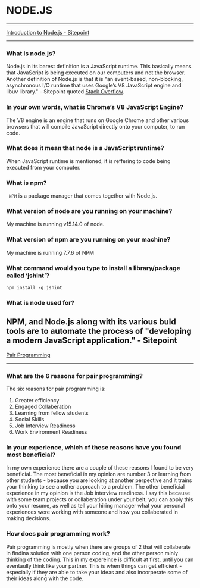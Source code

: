 # NODE.JS #
------------------------

[Introduction to Node.js - Sitepoint](https://www.sitepoint.com/an-introduction-to-node-js/)

-------------------------

### What is node.js? ### 
Node.js in its barest definition is a JavaScript runtime. This basically means that JavaScript is being executed on our computers and not the browser. Another definition of Node.js is that it is "an event-based, non-blocking, asynchronous I/O runtime that uses Google’s V8 JavaScript engine and libuv library." - Sitepoint quoted [Stack Overflow](https://stackoverflow.com/tags/node.js/info). 

### In your own words, what is Chrome’s V8 JavaScript Engine? ### 
The V8 engine is an engine that runs on Google Chrome and other various browsers that will compile JavaScript directly onto your computer, to run code. 

### What does it mean that node is a JavaScript runtime? ###
When JavaScript runtime is mentioned, it is reffering to code being executed from your computer. 

### What is npm? ###
` NPM` is a package manager that comes together with Node.js. 

### What version of node are you running on your machine? ###
My machine is running v15.14.0 of node. 

### What version of npm are you running on your machine? ###
My machine is running 7.7.6 of NPM

### What command would you type to install a library/package called ‘jshint’? ###
`npm install -g jshint` 

### What is node used for? ### 
NPM, and Node.js along with its various buld tools are to automate the process of "developing a modern JavaScript application." - Sitepoint
-------------------------------

[Pair Programming](https://www.codefellows.org/blog/6-reasons-for-pair-programming/)

----------------------------------------------

### What are the 6 reasons for pair programming? ###
The six reasons for pair programming is: 
1. Greater efficiency 
2. Engaged Collaberation 
3. Learning from fellow students 
4. Social Skills 
5. Job Interview Readiness 
6. Work Environment Readiness 

### In your experience, which of these reasons have you found most beneficial? ###
In my own experience there are a couple of these reasons I found to be very beneficial. The most beneficial in my opinion are number 3 or learning from other students - because you are looking at another perpective and it trains your thinking to see another approach to a problem. The other beneficial experience in my opinion is the Job interview readiness. I say this because with some team projects or collaberation under your belt, you can apply this onto your resume, as well as tell your hiring manager what your personal experiences were working with someone and how you collaberated in making decisions. 

### How does pair programming work? ### 
Pair programming is mostly when there are groups of 2 that will collaberate in findina solution with one person coding, and the other person minly thinking of the coding. This in my expereince is difficult at first, until you can eventaully think like your partner. This is when things can get efficient - especially if they are able to take your ideas and also incorperate some of their ideas along with the code. 
